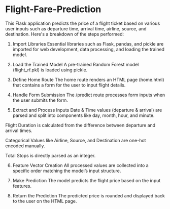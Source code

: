 # Flight-Fare-Prediction
 
This Flask application predicts the price of a flight ticket based on various user inputs such as departure time, arrival time, airline, source, and destination. Here's a breakdown of the steps performed:

 1. Import Libraries
Essential libraries such as Flask, pandas, and pickle are imported for web development, data processing, and loading the trained model.

2. Load the Trained Model 
A pre-trained Random Forest model (flight_rf.pkl) is loaded using pickle.

 3. Define Home Route
The home route renders an HTML page (home.html) that contains a form for the user to input flight details.

4. Handle Form Submission
The /predict route processes form inputs when the user submits the form.

5. Extract and Process Inputs
Date & Time values (departure & arrival) are parsed and split into components like day, month, hour, and minute.

Flight Duration is calculated from the difference between departure and arrival times.

Categorical Values like Airline, Source, and Destination are one-hot encoded manually.

Total Stops is directly parsed as an integer.

 6. Feature Vector Creation
All processed values are collected into a specific order matching the model’s input structure.

7. Make Prediction
The model predicts the flight price based on the input features.

8. Return the Prediction
The predicted price is rounded and displayed back to the user on the HTML page.

